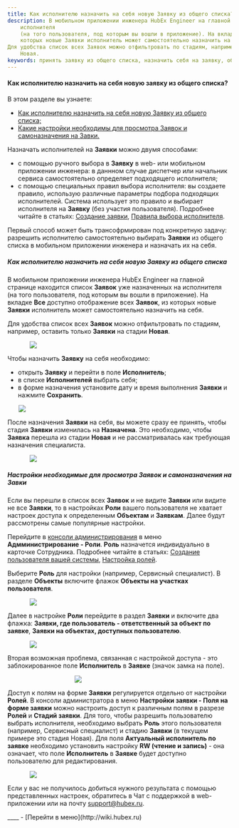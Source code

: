 ```yaml
---
title: Как исполнителю назначить на себя новую Заявку из общего списка?
description: В мобильном приложении инженера HubEx Engineer на главной странице находится список Заявок уже назначенных на
    исполнителя
    (на того пользователя, под которым вы вошли в приложение). На вкладке Все доступно отображение всех Заявок, из
    которых новые Заявки исполнитель может самостоятельно назначить на себя.
Для удобства список всех Заявок можно отфильтровать по стадиям, например, оставить только Заявки на стадии
    Новая.
keywords: принять заявку из общего списка, назначить себя на заявку, общий список заявок в мобильном приложении, hubex, хабекс, хубекс, хабикс
---
```


#### Как исполнителю назначить на себя новую заявку из общего списка?
В этом разделе вы узнаете:
<html>
<meta charset="utf-8"> 
<ul>
    <li><a href="#alltickets">Как исполнителю назначить на себя новую Заявку из общего списка;</a></li>
    <li><a href="#settings">Какие настройки необходимы для просмотра Заявок и самоназначения на Завки.</a></li>
</ul>
</html>

<body>
<p>Назначать исполнителей на <strong>Заявки</strong> можно двумя способами:</p>
<ul>
    <li>с помощью ручного выбора в <strong>Заявку</strong> в web- или мобильном приложении инженера: в даннном случае диспетчер или
        начальник
        сервиса самостоятельно определяет подходящего исполнителя;
    </li>
    <li>с помощью специальных правил выбора исполнителя: вы создаете правило, использую различные параметры подбора
        подходящих исполнителей. Система использует это правило и выбирает исполнителя на <strong>Заявку</strong> (без
        участия пользователя). Подробнее читайте в статьях: <a href="https://wiki.hubex.ru/docs/FAQ/RU/user/CreatingTicket.html">Создание заявки</a>, <a href="https://wiki.hubex.ru/docs/FAQ/RU/admin/RulesOfChoice.html">Правила выбора исполнителя</a>.
    </li>
</ul>

<p>Первый способ может быть трансофрмирован под конкретную задачу: разрешить исполнителю самостоятельно выбирать <strong>Заявки</strong>
    из общего списка в мобильном приложении инженера и назначать их на себя.</p>

<h5 id="alltickets">Как исполнителю назначить на себя новую Заявку из общего списка</h5>

<p>В мобильном приложении инженера HubEx Engineer на главной странице находится список <strong>Заявок</strong> уже назначенных на
    исполнителя
    (на того пользователя, под которым вы вошли в приложение). На вкладке <strong>Все</strong> доступно отображение всех <strong>Заявок</strong>, из
    которых новые <strong>Заявки</strong> исполнитель может самостоятельно назначить на себя.</p>
<p>Для удобства список всех <strong>Заявок</strong> можно отфильтровать по стадиям, например, оставить только <strong>Заявки</strong> на стадии
    <strong>Новая</strong>. </p>

<div>
    <img style="margin: 0 auto; display: block; max-width: 80%;"
         src="/attachments/images/FAQ/USER/AcceptanceTicket/AllTickets.jpg"/>
</div>

<p>Чтобы назначить <strong>Заявку</strong> на себя необходимо:</p>
<ul>
    <li>открыть <strong>Заявку</strong> и перейти в поле <strong>Исполнитель</strong>;</li>
    <li>в списке <strong>Исполнителей</strong> выбрать себя;</li>
    <li>в форме назначения установите дату и время выполнения <strong>Заявки</strong> и нажмите <strong>Сохранить</strong>.</li>
</ul>

<div>
    <img style="margin: 0 auto; display: block; max-width: 90%;"
         src="/attachments/images/FAQ/USER/AcceptanceTicket/Engineer.jpg"/>
</div>

<p>После назначения <strong>Заявки</strong> на себя, вы можете сразу ее принять, чтобы стадия <strong>Заявки</strong> изменилась на <strong>Назначена</strong>. Это
    необходимо, чтобы <strong>Заявка</strong> перешла из стадии <strong>Новая</strong> и не рассматривалась как требующая назначения специалиста.</p>

<div>
    <img style="margin: 0 auto; display: block; max-width: 80%;"
         src="/attachments/images/FAQ/USER/AcceptanceTicket/Engineer2.jpg"/>
</div>

<h5 id="alltickets">Настройки необходимые для просмотра Заявок и самоназначения на Завки</h5>
<p> Если вы перешли в список всех <strong>Заявок</strong> и не видите <strong>Заявки</strong> или видите не все <strong>Заявки</strong>, то в настройках
    <strong>Роли</strong> вашего пользователя не хватает настроек доступа к определенным <strong>Объектам</strong> и <strong>Заявкам</strong>. Далее будут рассмотрены
    самые популярные настройки. </p>
<p>Перейдите в <a
        href="https://wiki.hubex.ru/docs/FAQ/RU/admin/HowToEnterTheAdmin.html">консоли администрирования</a> в меню
    <strong>Адмминистрирование - Роли</strong>. <strong>Роль</strong> назначется индивидуально в карточке Сотрудника.
    Подробнее читайте в статьях: <a href="https://wiki.hubex.ru/docs/FAQ/RU/user/CreatingUser.html">Создание пользователя вашей системы</a>, <a href="https://wiki.hubex.ru/docs/FAQ/RU/admin/Roles.html">Настройка ролей</a>.</p>
<p>Выберите <strong>Роль</strong> для настройки (например, Сервисный специалист). В разделе <strong>Объекты</strong> включите флажок <strong>Объекты на участках пользователя</strong>. </p>

<div>
    <img style="margin: 0 auto; display: block; max-width: 80%;"
         src="/attachments/images/FAQ/USER/AcceptanceTicket/Role1.jpg"/>
</div>
<p>Далее в настройке <strong>Роли</strong> перейдите в раздел <strong>Заявки</strong> и включите два флажка: <strong>Заявки, где пользователь - ответственный за
    объект по заявке</strong>, <strong>Заявки на объектах, доступных пользователю</strong>.</p>
<div>
    <img style="margin: 0 auto; display: block; max-width: 80%;"
         src="/attachments/images/FAQ/USER/AcceptanceTicket/Role2.jpg"/>
</div>

<p>Вторая возможная проблема, связанная с настройкой доступа - это заблокированное поле <strong>Исполнитель</strong> в <strong>Заявке</strong> (значок
    замка на поле).</p>

<div>
    <img style="margin: 0 auto; display: block; max-width: 40%;"
         src="/attachments/images/FAQ/USER/AcceptanceTicket/BlockUser.jpg"/>
</div>
<p>Доступ к полям на форме <strong>Заявки</strong> регулируется отдельно от настройки <strong>Ролей</strong>. В консоли администратора в меню <strong>Настройки
    заявки - Поля на форме заявки</strong> можно настроить доступ к различным полям в разрезе <strong>Ролей</strong> и <strong>Стадий заявки</strong>. Для того,
    чтобы разрешить пользователю выбрать исполнителя, необходимо выбрать <strong>Роль</strong> этого пользователя (например, Сервисный
    специалист) и стадию <strong>Заявки</strong> (в текущем примере это стадия Новая). Для поля <strong>Актуальный исполнитель по заявке</strong>
    необходимо установить настройку <strong>RW (чтение и запись)</strong> - она означает, что поле <strong>Исполнитель</strong> в <strong>Заявке</strong> будет доступно пользователю для редактирования.</p>
<div>
    <img style="margin: 0 auto; display: block; max-width: 80%;"
         src="/attachments/images/FAQ/USER/AcceptanceTicket/Field.jpg"/>
</div>
<p>Если у вас не получилось добиться нужного
    результата с помощью представленных настроек, обратитесь в Чат с
    поддержкой в web-приложении или на почту <a href="mailto:support@hubex.ru" target="_blank" rel="noopener">
        support@hubex.ru</a>.</p>
</body>
____
- [Перейти в меню](http://wiki.hubex.ru)

